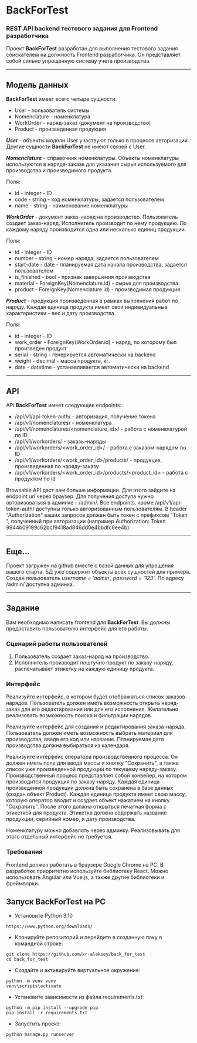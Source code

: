 # BackForTest
### REST API backend тестового задания для Frontend разработчика

Проект **BackForTest** разработан для выполнения тестового задания соискателем на должность Frontend разработчика. 
Он представляет собой сильно упрощенную систему учета производства.
___

## Модель данных
**BackForTest** имеет всего четыре сущности:
- User - пользователь системы
- Nomenclature - номенклатура
- WorkOrder - наряд-заказ (документ на производство)
- Product - произведенная продукция

***User*** - объекты модели User участвуют только в процессе авторизации. Другие сущности **BackForTest** не имеют 
связей с User.

***Nomenclature*** - справочник номенклатуры. Объекты номенклатуры используются в наряде-заказе для указания сырья 
используемого для производства и производимого продукта.

Поля:
- id - integer - ID
- code - string - код номенклатуры, задается пользователем
- name - string - наименование номенклатуры

***WorkOrder*** - документ заказ-наряд на производство. Пользователь создает заказ-наряд. Исполнитель производит по 
нему продукцию. По каждому наряду производится одна или несколько единиц продукции.

Поля:
- id - integer - ID
- number - string - номер наряда, задается пользователем
- start-date - date - планируемая дата начала производства, задается пользователем
- is_finished - bool - признак завершения производства
- material - ForeignKey(Nomenclature.id) - сырье для производства
- product - ForeignKey(Nomenclature.id) - производимая продукция

***Product*** - продукция произведенная в рамках выполнения работ по наряду. Каждая единица продукта имеет свои 
индивидуальные характеристики - вес и дату производства.

Поля:

- id - integer - ID
- work_order - ForeignKey(WorkOrder.id) - наряд, по которому был произведен продукт
- serial - string - генерируется автоматически на backend
- weight - decimal - масса продукта, кг.
- date - datetime - устанавливается автоматически на backend

___
## API
API **BackForTest** имеет следующие endpoints:
- /api/v1/api-token-auth/ - авторизация, получение токена
- /api/v1/nomenclatures/ - номенклатура
- /api/v1/nomenclatures/<nomenclature_id>/ - работа с номенклатурой по ID
- /api/v1/workorders/ - заказы-наряды
- /api/v1/workorders/<work_order_id>/ - работа с заказом-нарядом по ID
- /api/v1/workorders/<work_order_id>/products/ - продукция, произведенная по наряду-заказу
- /api/v1/workorders/<work_order_id>/products/<product_id> - работа с продуктом по id

Browsable API даст вам больше информации. Для этого зайдите на endpoint url через браузер. Для получения доступа нужно 
авторизоваться в админке - /admin/. Все endpoints, кроме /api/v1/api-token-auth/ доступны только авторизованным 
пользователям. В header "Authorization" ваших запросов должен быть токен с префиксом "Token ", полученный при авторизации (например Authorization: 
Token 9944b09199c62bcf9418ad846dd0e4bbdfc6ee4b).

___
## Еще...
Проект загружен на github вместе с базой данных для упрощения вашего старта. БД уже содержит объекты всех сущностей для 
примера. Создан пользователь *username = 'admin', password = '123'*. По адресу /admin/ доступна админка. 

___
## Задание
Вам необходимо написать frontend для **BackForTest**. Вы должны предоставить пользователю интерфейс для его работы.

### Сценарий работы пользователей
1. Пользователь создает заказ-наряд на производство.
2. Исполнитель производит поштучно продукт по заказу-наряду, распечатывает этикетку на каждую единицу продукта.

### Интерфейс
Реализуйте интерфейс, в котором будет отображаться список заказов-нарядов. Пользователь должен иметь возможность 
открыть наряд-заказ для его редактирования или для его исполнения. Желательно реализовать возможность поиска и 
фильтрации нарядов.

Реализуйте интерфейс для создания и редактирования заказа-наряда. Пользователь должен иметь возможность выбрать материал
для производства, введя его код или название. Планируемая дата производства должна выбираться из календаря.

Реализуйте интерфейс оператора производственного процесса. Он должен иметь поле для ввода массы и кнопку "Сохранить", 
а также список уже произведенной продукции по текущему наряду-заказу. Производственный процесс представляет собой 
конвейер, на котором производится продукция по заказу-наряду. Каждая единица произведенной продукции должна быть 
сохранена в базе данных (создан объект Product). Каждая единица продукта имеет свою массу, которую оператор вводит и 
создает объект нажатием на кнопку "Сохранить". После этого должна открыться печатная форма с этикеткой для продукта. 
Этикетка должна содержать название продукции, серийный номер, и дату производства. 

Номенклатуру можно добавлять через админку. Реализовывать для этого отдельный интерфейс не требуется. 

### Требования
Frontend должен работать в браузере Google Chrome на PC. В разработке приоритетно используйте библиотеку React. Можно 
использовать Angular или Vue.js, а также другие библиотеки и фрeймворки.

## Запуск BackForTest на PC

* Установите Python 3.10
```
https://www.python.org/downloads/
```

* Клонируйте репозиторий и перейдите в созданную паку в командной строке:
```
git clone https://github.com/kr-aleksey/back_for_test
cd back_for_test
```

* Создайте и активируйте виртуальное окружение:
```
python -m venv venv
venv\scripts\activate
```

* Установите зависимости из файла requirements.txt:
```
python -m pip install --upgrade pip
pip install -r requirements.txt
```


* Запустить проект:
```
python manage.py runserver
```

